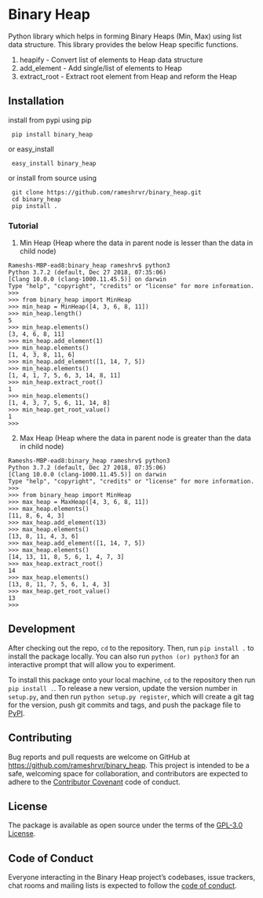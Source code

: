 # Binary Heap

Python library which helps in forming Binary Heaps (Min, Max) using list data structure.
This library provides the below Heap specific functions.

1. heapify - Convert list of elements to Heap data structure
2. add_element - Add single/list of elements to Heap
3. extract_root - Extract root element from Heap and reform the Heap

## Installation

install from pypi using pip
```
 pip install binary_heap
```

or easy_install
```
 easy_install binary_heap
```

or install from source using
```
 git clone https://github.com/rameshrvr/binary_heap.git
 cd binary_heap
 pip install .
```

### Tutorial

1. Min Heap (Heap where the data in parent node is lesser than the data in child node)
```
Rameshs-MBP-ead8:binary_heap rameshrv$ python3
Python 3.7.2 (default, Dec 27 2018, 07:35:06) 
[Clang 10.0.0 (clang-1000.11.45.5)] on darwin
Type "help", "copyright", "credits" or "license" for more information.
>>> 
>>> from binary_heap import MinHeap
>>> min_heap = MinHeap([4, 3, 6, 8, 11])
>>> min_heap.length()
5
>>> min_heap.elements()
[3, 4, 6, 8, 11]
>>> min_heap.add_element(1)
>>> min_heap.elements()
[1, 4, 3, 8, 11, 6]
>>> min_heap.add_element([1, 14, 7, 5])
>>> min_heap.elements()
[1, 4, 1, 7, 5, 6, 3, 14, 8, 11]
>>> min_heap.extract_root()
1
>>> min_heap.elements()
[1, 4, 3, 7, 5, 6, 11, 14, 8]
>>> min_heap.get_root_value()
1
>>> 
```

2. Max Heap (Heap where the data in parent node is greater than the data in child node)
```
Rameshs-MBP-ead8:binary_heap rameshrv$ python3
Python 3.7.2 (default, Dec 27 2018, 07:35:06) 
[Clang 10.0.0 (clang-1000.11.45.5)] on darwin
Type "help", "copyright", "credits" or "license" for more information.
>>> 
>>> from binary_heap import MinHeap
>>> max_heap = MaxHeap([4, 3, 6, 8, 11])
>>> max_heap.elements()
[11, 8, 6, 4, 3]
>>> max_heap.add_element(13)
>>> max_heap.elements()
[13, 8, 11, 4, 3, 6]
>>> max_heap.add_element([1, 14, 7, 5])
>>> max_heap.elements()
[14, 13, 11, 8, 5, 6, 1, 4, 7, 3]
>>> max_heap.extract_root()
14
>>> max_heap.elements()
[13, 8, 11, 7, 5, 6, 1, 4, 3]
>>> max_heap.get_root_value()
13
>>> 
```

## Development

After checking out the repo, `cd` to the repository. Then, run `pip install .` to install the package locally. You can also run `python (or) python3` for an interactive prompt that will allow you to experiment.

To install this package onto your local machine, `cd` to the repository then run `pip install .`. To release a new version, update the version number in `setup.py`, and then run `python setup.py register`, which will create a git tag for the version, push git commits and tags, and push the package file to [PyPI](https://pypi.org).

## Contributing

Bug reports and pull requests are welcome on GitHub at https://github.com/rameshrvr/binary_heap. This project is intended to be a safe, welcoming space for collaboration, and contributors are expected to adhere to the [Contributor Covenant](http://contributor-covenant.org) code of conduct.

## License

The package is available as open source under the terms of the [GPL-3.0 License](https://opensource.org/licenses/GPL-3.0).

## Code of Conduct

Everyone interacting in the Binary Heap project’s codebases, issue trackers, chat rooms and mailing lists is expected to follow the [code of conduct](https://github.com/rameshrvr/binary_heap/blob/master/CODE_OF_CONDUCT.md).
